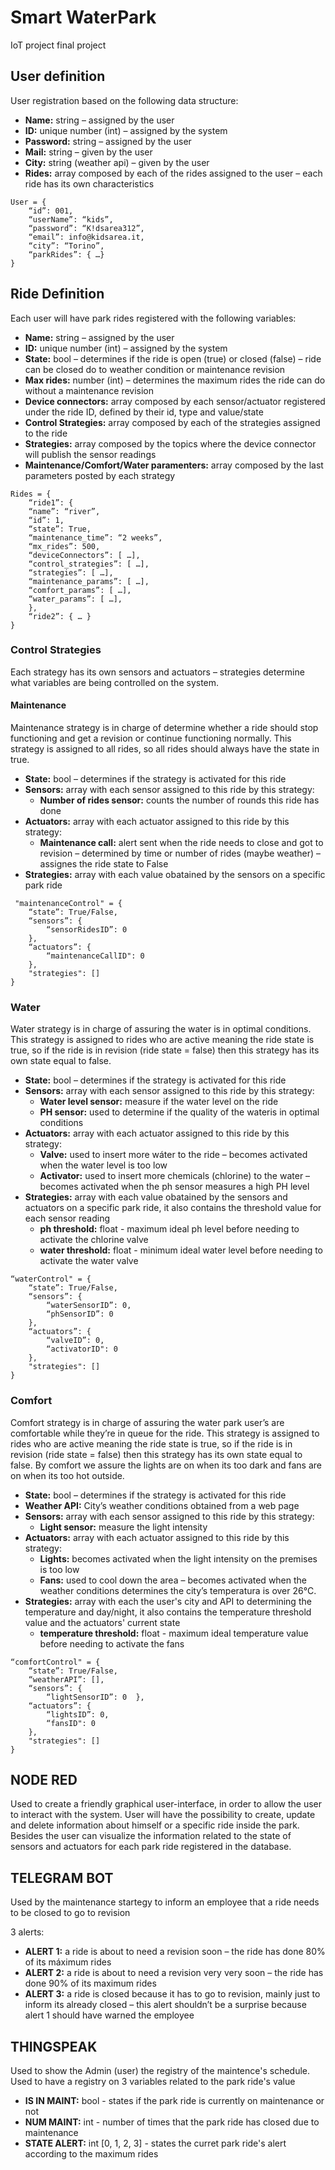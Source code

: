 # Smart WaterPark
IoT project final project

## User definition
User registration based on the following data structure:

- **Name:** string – assigned by the user
- **ID:** unique number (int) – assigned by the system
- **Password:** string – assigned by the user
- **Mail:** string – given by the user
- **City:** string (weather api) – given by the user
- **Rides:** array composed by each of the rides assigned to the user – each ride has its own characteristics
```
User = {
	“id”: 001,
	“userName”: “kids”,
	“password”: “K!dsarea312”,
	“email”: info@kidsarea.it,
	“city”: “Torino”,
	“parkRides”: { …}
}
```

## Ride Definition
Each user will have park rides registered with the following variables:

- **Name:** string – assigned by the user
- **ID:** unique number (int) – assigned by the system
- **State:** bool – determines if the ride is open (true) or closed (false) – ride can be closed do to weather condition or maintenance revision
- **Max rides:** number (int) – determines the maximum rides the ride can do without a maintenance revision
- **Device connectors:** array composed by each sensor/actuator registered under the ride ID, defined by their id, type and value/state
- **Control Strategies:** array composed by each of the strategies assigned to the ride
- **Strategies:** array composed by the topics where the device connector will publish the sensor readings
- **Maintenance/Comfort/Water paramenters:** array composed by the last parameters posted by each strategy
```
Rides = {
	“ride1”: {
	“name”: “river”,
	“id”: 1,
	“state”: True,
	“maintenance_time”: “2 weeks”,
	“mx_rides”: 500,
	“deviceConnectors”: [ …],
	“control_strategies”: [ …],
	“strategies”: [ …],
	“maintenance_params”: [ …],
	“comfort_params”: [ …],
	“water_params”: [ …],
	},
	“ride2”: { … }
}
```

### Control Strategies
Each strategy has its own sensors and actuators – strategies determine what variables are being controlled on the system.

#### Maintenance
Maintenance strategy is in charge of determine whether a ride should stop functioning and get a revision or continue functioning normally. This strategy is assigned to all rides, so all rides should always have the state in true.

- **State:** bool – determines if the strategy is activated for this ride
- **Sensors:** array with each sensor assigned to this ride by this strategy:
	- **Number of rides sensor:** counts the number of rounds this ride has done
- **Actuators:** array with each actuator assigned to this ride by this strategy:
	- **Maintenance call:** alert sent when the ride needs to close and got to revision – determined by time or number of rides (maybe weather) – assignes the ride state to False
 - **Strategies:** array with each value obatained by the sensors on a specific park ride
```
 "maintenanceControl" = {
	“state”: True/False,
	“sensors”: {
		“sensorRidesID”: 0
	},
	“actuators”: {
		“maintenanceCallID": 0
	},
	"strategies": []
}
```

### Water
Water strategy is in charge of assuring the water is in optimal conditions. This strategy is assigned to rides who are active meaning the ride state is true, so if the ride is in revision (ride state = false) then this strategy has its own state equal to false.

- **State:** bool – determines if the strategy is activated for this ride
- **Sensors:** array with each sensor assigned to this ride by this strategy:
	- **Water level sensor:** measure if the water level on the ride
	- **PH sensor:** used to determine if the quality of the wateris in optimal conditions
- **Actuators:** array with each actuator assigned to this ride by this strategy:
	- **Valve:** used to insert more wáter to the ride – becomes activated when the water level is too low
	- **Activator:** used to insert more chemicals (chlorine) to the water – becomes activated when the ph sensor measures a high PH level
 - **Strategies:** array with each value obatained by the sensors and actuators on a specific park ride, it also contains the threshold value for each sensor reading
	- **ph threshold:** float - maximum ideal ph level before needing to activate the chlorine valve
  	- **water threshold:** float - minimum ideal water level before needing to activate the water valve
```
“waterControl" = {
	“state”: True/False,
	“sensors”: {
		“waterSensorID”: 0,
		“phSensorID”: 0
	},
	“actuators”: {
		“valveID”: 0,
		“activatorID": 0
	},
	"strategies": []
}
```
### Comfort
Comfort strategy is in charge of assuring the water park user’s are comfortable while they’re in queue for the ride. This strategy is assigned to rides who are active meaning the ride state is true, so if the ride is in revision (ride state = false) then this strategy has its own state equal to false. By comfort we assure the lights are on when its too dark and fans are on when its too hot outside.

- **State:** bool – determines if the strategy is activated for this ride
- **Weather API:** City’s weather conditions obtained from a web page
- **Sensors:** array with each sensor assigned to this ride by this strategy:
	- **Light sensor:** measure the light intensity
- **Actuators:** array with each actuator assigned to this ride by this strategy:
	- **Lights:** becomes activated when the light intensity on the premises is too low
	- **Fans:** used to cool down the area – becomes activated when the weather conditions determines the city’s temperatura is over 26°C.
 - **Strategies:** array with each the user's city and API to determining the temperature and day/night, it also contains the temperature threshold value and the actuators' current state 
	- **temperature threshold:** float - maximum ideal temperature value before needing to activate the fans
```
“comfortControl" = {
	“state”: True/False,
	“weatherAPI”: [],
	“sensors”: {
		“lightSensorID”: 0	},
	“actuators”: {
		“lightsID”: 0,
		“fansID": 0
	},
	"strategies": []
}
```
## NODE RED
Used to create a friendly graphical user-interface, in order to allow the user to interact with the system. User will have the possibility to create, update and delete information about himself or a specific ride inside the park. Besides the user can visualize the information related to the state of sensors and actuators for each park ride registered in the database.

## TELEGRAM BOT
Used by the maintenance startegy to inform an employee that a ride needs to be closed to go to revision

3 alerts:
- **ALERT 1:** a ride is about to need a revision soon – the ride has done 80% of its máximum rides 
- **ALERT 2:** a ride is about to need a revision very very soon – the ride has done 90% of its maximum rides
- **ALERT 3:** a ride is closed because it has to go to revision, mainly just to inform its already closed – this alert shouldn’t be a surprise because alert 1 should have warned the employee

## THINGSPEAK
Used to show the Admin (user) the registry of the maintence's schedule. Used to have a registry on 3 variables related to the park ride's value
- **IS IN MAINT:** bool - states if the park ride is currently on maintenance or not 
- **NUM MAINT:** int - number of times that the park ride has closed due to maintenance
- **STATE ALERT:** int [0, 1, 2, 3] -  states the curret park ride's alert according to the maximum rides 
